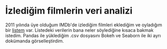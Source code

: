 # İzlediğim filmlerin veri analizi

2011 yılında üye olduğum IMDb'de izlediğim filmleri eklediğim ve oyladığım bir [listem](https://www.imdb.com/list/ls003368018/) var. Listedeki verilerin bana neler söylediğine kısaca bakmak istedim. Pandas ile yüklediğim .csv dosyasını Bokeh ve Seaborn ile iki ayrı dokümanda görselleştirdim.